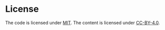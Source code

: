 # License

The code is licensed under [MIT](/LICENSE). The content is licensed under [CC-BY-4.0](https://creativecommons.org/licenses/by/4.0).
